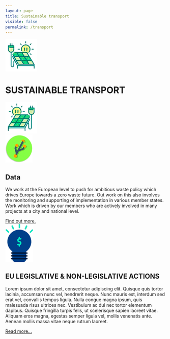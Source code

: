 ```yaml
---
layout: page
title: Sustainable transport
visible: false
permalink: /transport
---
```


<div>
	<div class="centered-title">
		<img src="/assets/icons/transport.png">
		<h1>SUSTAINABLE TRANSPORT</h1>
		<img src="/assets/icons/transport.png" style="transform: scaleX(-1);">
	</div>
	<div class="flex-container">
		<div class="row">
			<img class="card-img" src="/assets/icons/data.png">
			<div class="card-descr">
				<h2>Data</h2>
				<p>We work at the European level to push for ambitious waste policy which drives Europe towards a zero waste future. Out work on this also involves the monitoring and supporting of implementation in various member states. Work which is driven by our members who are actively involved in many projects at a city and national level.</p>
				<a href="#">Find out more.</a>
			</div>
		</div>
		<div class="row">
			<img class="card-img" src="/assets/icons/innovation.png">
			<div class="card-descr">
				<h2>EU LEGISLATIVE & NON-LEGISLATIVE ACTIONS</h2>
				<p>Lorem ipsum dolor sit amet, consectetur adipiscing elit. Quisque quis tortor lacinia, accumsan nunc vel, hendrerit neque. Nunc mauris est, interdum sed erat vel, convallis tempus ligula. Nulla congue magna ipsum, quis malesuada risus ultrices nec. Vestibulum ac dui nec tortor elementum dapibus. Quisque fringilla turpis felis, ut scelerisque sapien laoreet vitae. Aliquam eros magna, egestas semper ligula vel, mollis venenatis ante. Aenean mollis massa vitae neque rutrum laoreet.</p>
				<a href="#">Read more...</a>
			</div>
		</div>
	</div>

</div>





